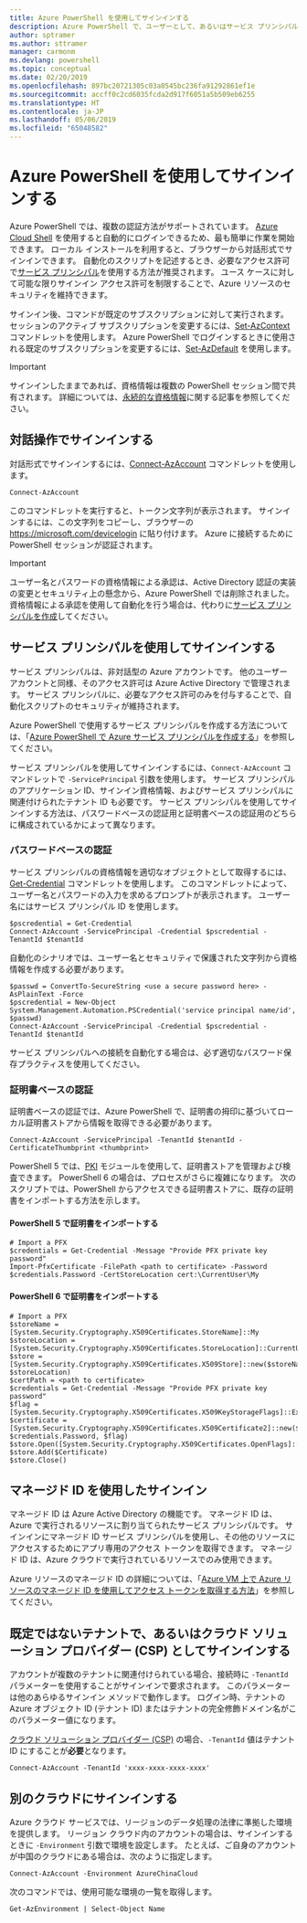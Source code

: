 ```yaml
---
title: Azure PowerShell を使用してサインインする
description: Azure PowerShell で、ユーザーとして、あるいはサービス プリンシパルまたは Azure リソースのマネージド ID を使用してサインインする方法。
author: sptramer
ms.author: sttramer
manager: carmonm
ms.devlang: powershell
ms.topic: conceptual
ms.date: 02/20/2019
ms.openlocfilehash: 897bc20721305c03a0545bc236fa91292861ef1e
ms.sourcegitcommit: accff0c2cd6035fcda2d917f6051a5b509eb6255
ms.translationtype: HT
ms.contentlocale: ja-JP
ms.lasthandoff: 05/06/2019
ms.locfileid: "65048582"
---
```

# <a name="sign-in-with-azure-powershell"></a>Azure PowerShell を使用してサインインする

Azure PowerShell では、複数の認証方法がサポートされています。 [Azure Cloud Shell](/azure/cloud-shell/overview) を使用すると自動的にログインできるため、最も簡単に作業を開始できます。 ローカル インストールを利用すると、ブラウザーから対話形式でサインインできます。 自動化のスクリプトを記述するとき、必要なアクセス許可で[サービス プリンシパル](create-azure-service-principal-azureps.md)を使用する方法が推奨されます。 ユース ケースに対して可能な限りサインイン アクセス許可を制限することで、Azure リソースのセキュリティを維持できます。

サインイン後、コマンドが既定のサブスクリプションに対して実行されます。 セッションのアクティブ サブスクリプションを変更するには、[Set-AzContext](/powershell/module/az.accounts/set-azcontext) コマンドレットを使用します。 Azure PowerShell でログインするときに使用される既定のサブスクリプションを変更するには、[Set-AzDefault](/powershell/module/az.accounts/set-azdefault) を使用します。

> [!IMPORTANT]
>
> サインインしたままであれば、資格情報は複数の PowerShell セッション間で共有されます。
> 詳細については、[永続的な資格情報](context-persistence.md)に関する記事を参照してください。

## <a name="sign-in-interactively"></a>対話操作でサインインする

対話形式でサインインするには、[Connect-AzAccount](/powershell/module/az.accounts/connect-azaccount) コマンドレットを使用します。

```azurepowershell-interactive
Connect-AzAccount
```

このコマンドレットを実行すると、トークン文字列が表示されます。 サインインするには、この文字列をコピーし、ブラウザーの https://microsoft.com/devicelogin に貼り付けます。 Azure に接続するために PowerShell セッションが認証されます。

> [!IMPORTANT]
>
> ユーザー名とパスワードの資格情報による承認は、Active Directory 認証の実装の変更とセキュリティ上の懸念から、Azure PowerShell では削除されました。
> 資格情報による承認を使用して自動化を行う場合は、代わりに[サービス プリンシパルを作成](create-azure-service-principal-azureps.md)してください。

## <a name="sign-in-with-a-service-principal-a-namesp-signin"></a>サービス プリンシパルを使用してサインインする <a name="sp-signin"/>

サービス プリンシパルは、非対話型の Azure アカウントです。 他のユーザー アカウントと同様、そのアクセス許可は Azure Active Directory で管理されます。 サービス プリンシパルに、必要なアクセス許可のみを付与することで、自動化スクリプトのセキュリティが維持されます。

Azure PowerShell で使用するサービス プリンシパルを作成する方法については、「[Azure PowerShell で Azure サービス プリンシパルを作成する](create-azure-service-principal-azureps.md)」を参照してください。

サービス プリンシパルを使用してサインインするには、`Connect-AzAccount` コマンドレットで `-ServicePrincipal` 引数を使用します。 サービス プリンシパルのアプリケーション ID、サインイン資格情報、およびサービス プリンシパルに関連付けられたテナント ID も必要です。 サービス プリンシパルを使用してサインインする方法は、パスワードベースの認証用と証明書ベースの認証用のどちらに構成されているかによって異なります。

### <a name="password-based-authentication"></a>パスワードベースの認証

サービス プリンシパルの資格情報を適切なオブジェクトとして取得するには、[Get-Credential](/powershell/module/microsoft.powershell.security/get-credential) コマンドレットを使用します。 このコマンドレットによって、ユーザー名とパスワードの入力を求めるプロンプトが表示されます。 ユーザー名にはサービス プリンシパル ID を使用します。

```azurepowershell-interactive
$pscredential = Get-Credential
Connect-AzAccount -ServicePrincipal -Credential $pscredential -TenantId $tenantId
```

自動化のシナリオでは、ユーザー名とセキュリティで保護された文字列から資格情報を作成する必要があります。

```azurepowershell-interactive
$passwd = ConvertTo-SecureString <use a secure password here> -AsPlainText -Force
$pscredential = New-Object System.Management.Automation.PSCredential('service principal name/id', $passwd)
Connect-AzAccount -ServicePrincipal -Credential $pscredential -TenantId $tenantId
```

サービス プリンシパルへの接続を自動化する場合は、必ず適切なパスワード保存プラクティスを使用してください。

### <a name="certificate-based-authentication"></a>証明書ベースの認証

証明書ベースの認証では、Azure PowerShell で、証明書の拇印に基づいてローカル証明書ストアから情報を取得できる必要があります。
```azurepowershell-interactive
Connect-AzAccount -ServicePrincipal -TenantId $tenantId -CertificateThumbprint <thumbprint>
```

PowerShell 5 では、[PKI](/powershell/module/pkiclient) モジュールを使用して、証明書ストアを管理および検査できます。 PowerShell 6 の場合は、プロセスがさらに複雑になります。 次のスクリプトでは、PowerShell からアクセスできる証明書ストアに、既存の証明書をインポートする方法を示します。

#### <a name="import-a-certificate-in-powershell-5"></a>PowerShell 5 で証明書をインポートする

```azurepowershell-interactive
# Import a PFX
$credentials = Get-Credential -Message "Provide PFX private key password"
Import-PfxCertificate -FilePath <path to certificate> -Password $credentials.Password -CertStoreLocation cert:\CurrentUser\My
```

#### <a name="import-a-certificate-in-powershell-6"></a>PowerShell 6 で証明書をインポートする

```azurepowershell-interactive
# Import a PFX
$storeName = [System.Security.Cryptography.X509Certificates.StoreName]::My 
$storeLocation = [System.Security.Cryptography.X509Certificates.StoreLocation]::CurrentUser 
$store = [System.Security.Cryptography.X509Certificates.X509Store]::new($storeName, $storeLocation) 
$certPath = <path to certificate>
$credentials = Get-Credential -Message "Provide PFX private key password"
$flag = [System.Security.Cryptography.X509Certificates.X509KeyStorageFlags]::Exportable 
$certificate = [System.Security.Cryptography.X509Certificates.X509Certificate2]::new($certPath, $credentials.Password, $flag) 
$store.Open([System.Security.Cryptography.X509Certificates.OpenFlags]::ReadWrite) 
$store.Add($Certificate) 
$store.Close()
```

## <a name="sign-in-using-a-managed-identity"></a>マネージド ID を使用したサインイン 

マネージド ID は Azure Active Directory の機能です。 マネージド ID は、Azure で実行されるリソースに割り当てられたサービス プリンシパルです。 サインインにマネージド ID サービス プリンシパルを使用し、その他のリソースにアクセスするためにアプリ専用のアクセス トークンを取得できます。 マネージド ID は、Azure クラウドで実行されているリソースでのみ使用できます。

Azure リソースのマネージド ID の詳細については、「[Azure VM 上で Azure リソースのマネージド ID を使用してアクセス トークンを取得する方法](/azure/active-directory/managed-identities-azure-resources/how-to-use-vm-token)」を参照してください。

## <a name="sign-in-with-a-non-default-tenant-or-as-a-cloud-solution-provider-csp"></a>既定ではないテナントで、あるいはクラウド ソリューション プロバイダー (CSP) としてサインインする

アカウントが複数のテナントに関連付けられている場合、接続時に `-TenantId` パラメーターを使用することがサインインで要求されます。 このパラメーターは他のあらゆるサインイン メソッドで動作します。 ログイン時、テナントの Azure オブジェクト ID (テナント ID) またはテナントの完全修飾ドメイン名がこのパラメーター値になります。

[クラウド ソリューション プロバイダー (CSP)](https://azure.microsoft.com/en-us/offers/ms-azr-0145p/) の場合、`-TenantId` 値はテナント ID にすることが**必要**となります。

```azurepowershell-interactive
Connect-AzAccount -TenantId 'xxxx-xxxx-xxxx-xxxx'
```

## <a name="sign-in-to-another-cloud"></a>別のクラウドにサインインする

Azure クラウド サービスでは、リージョンのデータ処理の法律に準拠した環境を提供します。
リージョン クラウド内のアカウントの場合は、サインインするときに `-Environment` 引数で環境を設定します。
たとえば、ご自身のアカウントが中国のクラウドにある場合は、次のように指定します。

```azurepowershell-interactive
Connect-AzAccount -Environment AzureChinaCloud
```

次のコマンドでは、使用可能な環境の一覧を取得します。

```azurepowershell-interactive
Get-AzEnvironment | Select-Object Name
```

